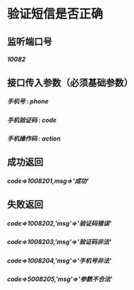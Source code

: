 # 验证短信是否正确
## 监听端口号
##### *10082*
## 接口传入参数（必须基础参数）
##### **手机号** : *phone*
##### **手机验证码** : *code*
##### **手机操作码** : *action*


## 成功返回
##### **code=>1008201,msg=>'成功'**


## 失败返回
##### **code=>1008202,'msg'=>'验证码错误'**
##### **code=>1008203,'msg'=>'验证码非法'**
##### **code=>1008204,'msg'=>'手机号非法'**
##### **code=>5008205,'msg'=>'参数不合法'**
